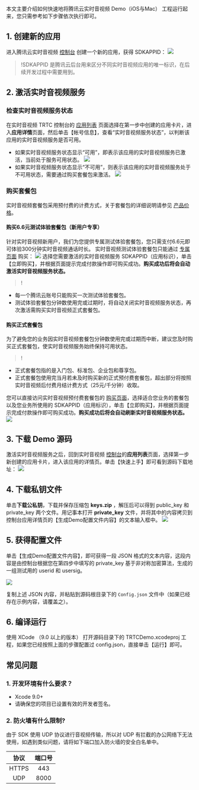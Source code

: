 本文主要介绍如何快速地将腾讯云实时音视频 Demo（iOS与Mac） 工程运行起来，您只需参考如下步骤依次执行即可。

## 1. 创建新的应用
进入腾讯云实时音视频 [控制台](https://console.cloud.tencent.com/rav) 创建一个新的应用，获得 SDKAPPID：
![](https://main.qcloudimg.com/raw/92d980b7ed3b1b4eebd02019e8a48243.png)

>!SDKAPPID 是腾讯云后台用来区分不同实时音视频应用的唯一标识，在后续开发过程中需要用到。

## 2. 激活实时音视频服务

### 检查实时音视频服务状态
在实时音视频 TRTC 控制台的 [应用列表](https://console.cloud.tencent.com/rav) 页面选择在第一步中创建的应用卡片，进入**应用详情**页面，然后单击【帐号信息】，查看“实时音视频服务状态”，以判断该应用的实时音视频服务是否可用。
- 如果实时音视频服务状态显示“可用”，即表示该应用的实时音视频服务已激活，当前处于服务可用状态。
![](https://main.qcloudimg.com/raw/28855a24a75fb641673af8f2731a0911.png)
- 如果实时音视频服务状态显示“不可用”，则表示该应用的实时音视频服务处于不可用状态，需要通过购买套餐包来激活。
![](https://main.qcloudimg.com/raw/2eb464eb34939ea772e7f0da1549c003.png)

### 购买套餐包
实时音视频套餐包采用预付费的计费方式，关于套餐包的详细说明请参见 [产品价格](https://cloud.tencent.com/document/product/647/17157)。

#### 购买6.6元测试体验套餐包（新用户专享）
针对实时音视频新用户，我们为您提供专属测试体验套餐包，您只需支付6.6元即可体验300分钟实时音视频通话时长。
实时音视频测试体验套餐包只能通过 [专属页面](https://cloud.tencent.com/product/trtc) 购买：
![](https://main.qcloudimg.com/raw/9214c35fbc89837047a150c741e0a670.png)
选择您需要激活的实时音视频服务 SDKAPPID（应用标识），单击【立即购买】，并根据页面提示完成付款操作即可购买成功。**购买成功后将会自动激活实时音视频服务状态。**

>!
- 每一个腾讯云账号只能购买一次测试体验套餐包。
- 测试体验套餐包分钟数使用完或过期时，将自动关闭实时音视频服务状态，再次激活需购买实时音视频正式套餐包。


#### 购买正式套餐包

为了避免您的业务因实时音视频套餐包分钟数使用完或过期而中断，建议您及时购买正式套餐包，使实时音视频服务始终保持可用状态。

>!
- 正式套餐包指的是入门包、标准包、企业包和尊享包。
- 正式套餐包使用完当月若未及时购买新的正式预付费套餐包，超出部分将按照实时音视频后付费月结计费方式（25元/千分钟）收取。

您可以直接访问实时音视频预付费套餐包的 [购买页面](https://buy.cloud.tencent.com/rav_th5)，选择适合您业务的套餐包以及您业务所使用的 SDKAPPID（应用标识），单击【立即购买】，并根据页面提示完成付款操作即可购买成功。**购买成功后将会自动刷新实时音视频服务状态。**
![](https://main.qcloudimg.com/raw/1da24d778c28e95f40ecd9bc5aad4f77.png)

## 3. 下载 Demo 源码
激活实时音视频服务之后，回到实时音视频 [控制台](https://console.cloud.tencent.com/rav)的**应用列表**页面，选择第一步新创建的应用卡片，进入该应用的详情页。单击【快速上手】即可看到源码下载地址：
![](https://main.qcloudimg.com/raw/064819772bf0ef727a377a4ee23f03eb.png)

## 4. 下载私钥文件
单击**下载公私钥**，下载并保存压缩包 **keys.zip** ，解压后可以得到 public_key 和 private_key 两个文件。用记事本打开 **private_key** 文件，并将其中的内容拷贝到控制台应用详情页的【生成Demo配置文件内容】的文本输入框中。
![](https://main.qcloudimg.com/raw/688b415f15fc0568d520af55dbb930fd.png)

## 5. 获得配置文件
单击【生成Demo配置文件内容】，即可获得一段 JSON 格式的文本内容，这段内容是由控制台根据您在第四步中填写的 private_key 基于非对称加密算法，生成的一组测试用的 userid 和 usersig。

![](https://main.qcloudimg.com/raw/5de8161bb72b2e19ebdb24ef6056751c.png)

复制上述 JSON 内容，并粘贴到源码根目录下的 `Config.json` 文件中（如果已经存在示例内容，请覆盖之）。

## 6. 编译运行
使用 XCode （9.0 以上的版本） 打开源码目录下的 TRTCDemo.xcodeproj 工程，如果您已经按照上面的步骤配置过 config.json，直接单击【运行】即可。

## 常见问题
### 1. 开发环境有什么要求？
- Xcode 9.0+
- 请确保您的项目已设置有效的开发者签名。

### 2. 防火墙有什么限制?
由于 SDK 使用 UDP 协议进行音视频传输，所以对 UDP 有拦截的办公网络下无法使用，如遇到类似问题，请将如下端口加入防火墙的安全白名单中。

| 协议 | 端口号 |
|:--------:|:--------:|
| HTTPS | 443 |
| UDP | 8000 |
